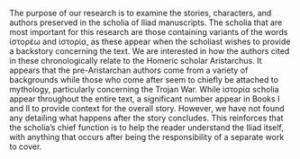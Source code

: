 The purpose of our research is to examine the stories, characters, and authors preserved in the scholia of Iliad manuscripts. The scholia that are most important for this research are those containing variants of the words ἱστορέω and ἱστορία, as these appear when the scholiast wishes to provide a backstory concerning the text. We are interested in how the authors cited in these chronologically relate to the Homeric scholar Aristarchus. It appears that the pre-Aristarchan authors come from a variety of backgrounds while those who come after seem to chiefly be attached to mythology, particularly concerning the Trojan War. While ἱστορία scholia appear throughout the entire text, a significant number appear in Books I and II to provide context for the overall story. However, we have not found any detailing what happens after the story concludes. This reinforces that the scholia’s chief function is to help the reader understand the Iliad itself, with anything that occurs after being the responsibility of a separate work to cover. 
